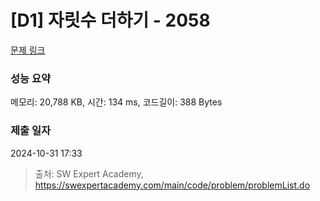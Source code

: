 # [D1] 자릿수 더하기 - 2058 

[문제 링크](https://swexpertacademy.com/main/code/problem/problemDetail.do?contestProbId=AV5QPRjqA10DFAUq) 

### 성능 요약

메모리: 20,788 KB, 시간: 134 ms, 코드길이: 388 Bytes

### 제출 일자

2024-10-31 17:33



> 출처: SW Expert Academy, https://swexpertacademy.com/main/code/problem/problemList.do